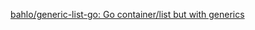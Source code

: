 
[bahlo/generic-list-go: Go container/list but with generics](https://github.com/bahlo/generic-list-go)
